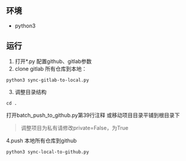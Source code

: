 # 

## 环境

- python3

## 运行

1. 打开*.py 配置github、gitlab参数
2. clone gitlab 所有仓库到本地：
```
python3 sync-gitlab-to-local.py
```
3. 调整目录结构

` cd . `

打开batch_push_to_github.py第39行注释
或移动项目目录平铺到根目录下

> 调整项目为私有请修改private=False，为True

4.push 本地所有仓库到github 
```
python3 sync-local-to-github.py
```
